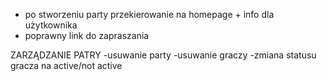 - po stworzeniu party przekierowanie na homepage + info dla użytkownika
- poprawny link do zapraszania

ZARZĄDZANIE PATRY
-usuwanie party
-usuwanie graczy
-zmiana statusu gracza na active/not active







